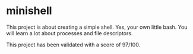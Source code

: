 # minishell

This project is about creating a simple shell.
Yes, your own little bash.
You will learn a lot about processes and file descriptors.

This project has been validated with a score of 97/100.
